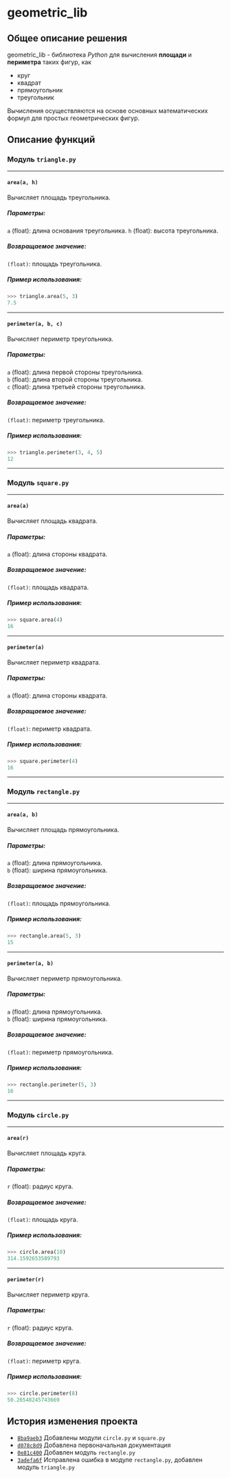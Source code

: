# geometric_lib


## Общее описание решения


geometric_lib - библиотека *Python* для вычисления **площади** и **периметра** таких фигур, как 
- круг
- квадрат
- прямоугольник
- треугольник

Вычисления осуществляются на основе основных математических формул для простых геометрических фигур.

## Описание функций


### Модуль `triangle.py`

---
#### `area(a, h)`
Вычисляет площадь треугольника.

##### Параметры:
`a` (float): длина основания треугольника.
`h` (float): высота треугольника.

##### Возвращаемое значение:
`(float)`: площадь треугольника.

##### Пример использования:
```python
>>> triangle.area(5, 3)
7.5
```
---
#### `perimeter(a, b, c)`
Вычисляет периметр треугольника.

##### Параметры:
`a` (float): длина первой стороны треугольника.  
`b` (float): длина второй стороны треугольника.  
`c` (float): длина третьей стороны треугольника.

##### Возвращаемое значение:
`(float)`: периметр треугольника.

##### Пример использования:
```python
>>> triangle.perimeter(3, 4, 5)
12
```

---

### Модуль `square.py`

---
#### `area(a)`
Вычисляет площадь квадрата.

##### Параметры:
`a` (float): длина стороны квадрата.

##### Возвращаемое значение:
`(float)`: площадь квадрата.

##### Пример использования:
```python
>>> square.area(4)
16
```
---

#### `perimeter(a)`
Вычисляет периметр квадрата.

##### Параметры:
`a` (float): длина стороны квадрата.

##### Возвращаемое значение:
`(float)`: периметр квадрата.

##### Пример использования:
```python
>>> square.perimeter(4)
16
```

---

### Модуль `rectangle.py`

---

#### `area(a, b)`
Вычисляет площадь прямоугольника.

##### Параметры:
`a` (float): длина прямоугольника.  
`b` (float): ширина прямоугольника.

##### Возвращаемое значение:
`(float)`: площадь прямоугольника.

##### Пример использования:
```python
>>> rectangle.area(5, 3)
15
```

---

#### `perimeter(a, b)`
Вычисляет периметр прямоугольника.

##### Параметры:
`a` (float): длина прямоугольника.  
`b` (float): ширина прямоугольника.

##### Возвращаемое значение:
`(float)`: периметр прямоугольника.

##### Пример использования:
```python
>>> rectangle.perimeter(5, 3)
16
```

---

### Модуль `circle.py`

---

#### `area(r)`
Вычисляет площадь круга.

##### Параметры:
`r` (float): радиус круга.

##### Возвращаемое значение:
`(float)`: площадь круга.

##### Пример использования:
```python
>>> circle.area(10)
314.1592653589793
```

---

#### `perimeter(r)`
Вычисляет периметр круга.

##### Параметры:
`r` (float): радиус круга.

##### Возвращаемое значение:
`(float)`: периметр круга.

##### Пример использования:
```python
>>> circle.perimeter(8)
50.26548245743669
```

## История изменения проекта
- [`8ba9aeb3`](https://github.com/whyhellis/geometric_lib/commit/8ba9aeb3cea847b63a91ac378a2a6db758682460) Добавлены модули `circle.py` и `square.py`
- [`d078c8d9`](https://github.com/whyhellis/geometric_lib/commit/d078c8d9ee6155f3cb0e577d28d337b791de28e2) Добавлена первоначальная документация
- [`0e81c400`](https://github.com/whyhellis/geometric_lib/commit/0e81c40083d80a8edaff038ac4dc0310697fde23) Добавлен модуль `rectangle.py`
- [`3adefa6f`](https://github.com/whyhellis/geometric_lib/commit/3adefa6f7a785d8f897e9f8e8afa1c39c4893583) Исправлена ошибка в модуле `rectangle.py`, добавлен модуль `triangle.py`


